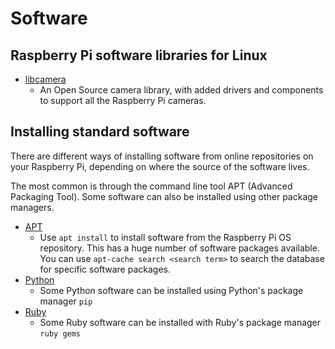 # Software

## Raspberry Pi software libraries for Linux

 - [libcamera](libcamera/README.md)
    - An Open Source camera library, with added drivers and components to support all the Raspberry Pi cameras.
    

## Installing standard software

There are different ways of installing software from online repositories on your Raspberry Pi, depending on where the source of the software lives.

The most common is through the command line tool APT (Advanced Packaging Tool). Some software can also be installed using other package managers.

- [APT](apt.md)
    - Use `apt install` to install software from the Raspberry Pi OS repository. This has a huge number of software packages available. You can use `apt-cache search <search term>` to search the database for specific software packages. 
- [Python](python.md)
    - Some Python software can be installed using Python's package manager `pip`
- [Ruby](ruby.md)
    - Some Ruby software can be installed with Ruby's package manager `ruby gems`


